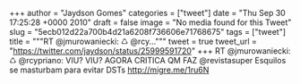 
+++
author = "Jaydson Gomes"
categories = ["tweet"]
date = "Thu Sep 30 17:25:28 +0000 2010"
draft = false
image = "No media found for this Tweet"
slug = "5ecb012d22a700b4d21a6208f736606e71768675"
tags = ["tweet"]
title = """RT @jmurowaniecki: ♺ @rcy..."""
tweet = true
tweet_url = "https://twitter.com/jaydson/status/25999591720"
+++
RT @jmurowaniecki: ♺ @rcypriano: VIU? VIU? AGORA CRITICA QM FAZ @revistasuper Esquilos se masturbam para evitar DSTs http://migre.me/1ru6N
